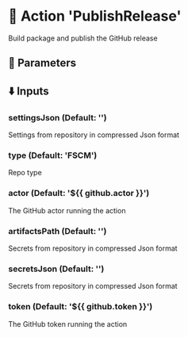 # :rocket: Action 'PublishRelease' 
Build package and publish the GitHub release 
## :wrench: Parameters 
## :arrow_down: Inputs 
### settingsJson (Default: '') 
 Settings from repository in compressed Json format 

### type (Default: 'FSCM') 
 Repo type 

### actor (Default: '${{ github.actor }}') 
 The GitHub actor running the action 

### artifactsPath (Default: '') 
 Secrets from repository in compressed Json format 

### secretsJson (Default: '') 
 Secrets from repository in compressed Json format 

### token (Default: '${{ github.token }}') 
 The GitHub token running the action 


